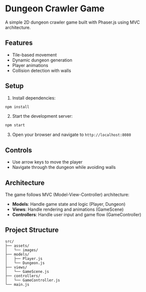 # Dungeon Crawler Game

A simple 2D dungeon crawler game built with Phaser.js using MVC architecture.

## Features

- Tile-based movement
- Dynamic dungeon generation
- Player animations
- Collision detection with walls

## Setup

1. Install dependencies:
```bash
npm install
```

2. Start the development server:
```bash
npm start
```

3. Open your browser and navigate to `http://localhost:8080`

## Controls

- Use arrow keys to move the player
- Navigate through the dungeon while avoiding walls

## Architecture

The game follows MVC (Model-View-Controller) architecture:

- **Models**: Handle game state and logic (Player, Dungeon)
- **Views**: Handle rendering and animations (GameScene)
- **Controllers**: Handle user input and game flow (GameController)

## Project Structure

```
src/
├── assets/
│   └── images/
├── models/
│   ├── Player.js
│   └── Dungeon.js
├── views/
│   └── GameScene.js
├── controllers/
│   └── GameController.js
└── main.js
``` 